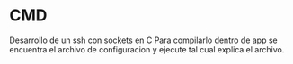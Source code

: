 # CMD
Desarrollo de un ssh con sockets en C
Para compilarlo dentro de app se encuentra el archivo de configuracion y ejecute tal cual explica el archivo.


